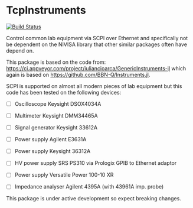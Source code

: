 # TcpInstruments

[![Build Status](https://travis-ci.com/Orchard-Ultrasound-Innovation/TcpInstruments.jl.svg?branch=master)](https://travis-ci.com/github/Orchard-Ultrasound-Innovation/TcpInstruments.jl)

Control common lab equipment via SCPI over Ethernet and specifically not be dependent on the NIVISA library that other similar packages often have depend on.

This package is based on the code from: https://ci.appveyor.com/project/iuliancioarca/GenericInstruments-jl
which again is based on https://github.com/BBN-Q/Instruments.jl. 

SCPI is supported on almost all modern pieces of lab equipment but this code has been tested on the following devices:
- [ ] Oscilloscope Keysight DSOX4034A
- [ ] Multimeter Keysight DMM34465A
- [ ] Signal generator Keysight 33612A
- [ ] Power supply Agilent E3631A
- [ ] Power supply Keysight 36312A
- [ ] HV power supply SRS PS310 via Prologix GPIB to Ethernet adaptor
- [ ] Power supply Versatile Power 100-10 XR
- [ ] Impedance analyser Agilent 4395A (with 43961A imp. probe)


This package is under active development so expect breaking changes. 